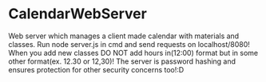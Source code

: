 # CalendarWebServer
Web server which manages a client made calendar with materials and classes.
Run node server.js in cmd and send requests on localhost/8080!
When you add new classes DO NOT add hours in(12:00) format but in some other format(ex. 12.30 or 12,30)!
The server is password hashing and ensures protection for other security concerns too!:D
